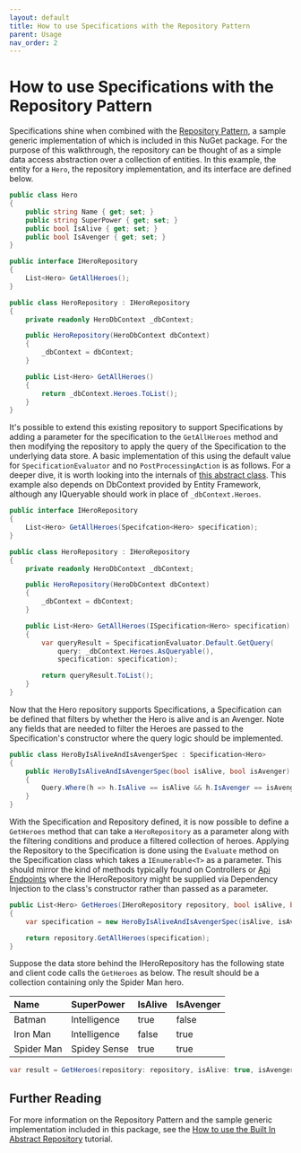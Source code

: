 ```yaml
---
layout: default
title: How to use Specifications with the Repository Pattern
parent: Usage
nav_order: 2
---
```


# How to use Specifications with the Repository Pattern

Specifications shine when combined with the [Repository Pattern](https://deviq.com/design-patterns/repository-pattern), a sample generic implementation of which is included in this NuGet package. For the purpose of this walkthrough, the repository can be thought of as a simple data access abstraction over a collection of entities. In this example, the entity for a `Hero`, the repository implementation, and its interface are defined below.

```csharp
public class Hero
{
    public string Name { get; set; }
    public string SuperPower { get; set; }
    public bool IsAlive { get; set; }
    public bool IsAvenger { get; set; }
}

public interface IHeroRepository
{
    List<Hero> GetAllHeroes();
}

public class HeroRepository : IHeroRepository
{
    private readonly HeroDbContext _dbContext;

    public HeroRepository(HeroDbContext dbContext)
    {
        _dbContext = dbContext;
    }

    public List<Hero> GetAllHeroes()
    {
        return _dbContext.Heroes.ToList();
    }
}
```

It's possible to extend this existing repository to support Specifications by adding a parameter for the specification to the `GetAllHeroes` method and then modifying the repository to apply the query of the Specification to the underlying data store. A basic implementation of this using the default value for `SpecificationEvaluator` and no `PostProcessingAction` is as follows. For a deeper dive, it is worth looking into the internals of [this abstract class](https://github.com/ardalis/Specification/blob/main/Specification.EntityFrameworkCore/src/Ardalis.Specification.EntityFrameworkCore/RepositoryBaseOfT.cs). This example also depends on DbContext provided by Entity Framework, although any IQueryable should work in place of `_dbContext.Heroes`.

```csharp
public interface IHeroRepository
{
    List<Hero> GetAllHeroes(Specifcation<Hero> specification);
}

public class HeroRepository : IHeroRepository
{
    private readonly HeroDbContext _dbContext;

    public HeroRepository(HeroDbContext dbContext)
    {
        _dbContext = dbContext;
    }

    public List<Hero> GetAllHeroes(ISpecification<Hero> specification)
    {
        var queryResult = SpecificationEvaluator.Default.GetQuery(
            query: _dbContext.Heroes.AsQueryable(),
            specification: specification);

        return queryResult.ToList();
    }
}
```

Now that the Hero repository supports Specifications, a Specification can be defined that filters by whether the Hero is alive and is an Avenger. Note any fields that are needed to filter the Heroes are passed to the Specification's constructor where the query logic should be implemented.

```csharp
public class HeroByIsAliveAndIsAvengerSpec : Specification<Hero>
{
    public HeroByIsAliveAndIsAvengerSpec(bool isAlive, bool isAvenger)
    {
        Query.Where(h => h.IsAlive == isAlive && h.IsAvenger == isAvenger);
    }
}
```

With the Specification and Repository defined, it is now possible to define a `GetHeroes` method that can take a `HeroRepository` as a parameter along with the filtering conditions and produce a filtered collection of heroes. Applying the Repository to the Specification is done using the `Evaluate` method on the Specification class which takes a `IEnumerable<T>` as a parameter. This should mirror the kind of methods typically found on Controllers or [Api Endpoints](https://github.com/ardalis/ApiEndpoints) where the IHeroRepository might be supplied via Dependency Injection to the class's constructor rather than passed as a parameter.

```csharp
public List<Hero> GetHeroes(IHeroRepository repository, bool isAlive, bool isAvenger)
{
    var specification = new HeroByIsAliveAndIsAvengerSpec(isAlive, isAvenger);

    return repository.GetAllHeroes(specification);
}
```

Suppose the data store behind the IHeroRepository has the following state and client code calls the `GetHeroes` as below. The result should be a collection containing only the Spider Man hero.

<div markdown="1">

| Name       | SuperPower   | IsAlive | IsAvenger |
| :--------- | :----------- | :------ | :-------- |
| Batman     | Intelligence | true    | false     |
| Iron Man   | Intelligence | false   | true      |
| Spider Man | Spidey Sense | true    | true      |

</div>

```csharp
var result = GetHeroes(repository: repository, isAlive: true, isAvenger: true);
```

## Further Reading

For more information on the Repository Pattern and the sample generic implementation included in this package, see the [How to use the Built In Abstract Repository](./use-built-in-abstract-repository.md) tutorial.

